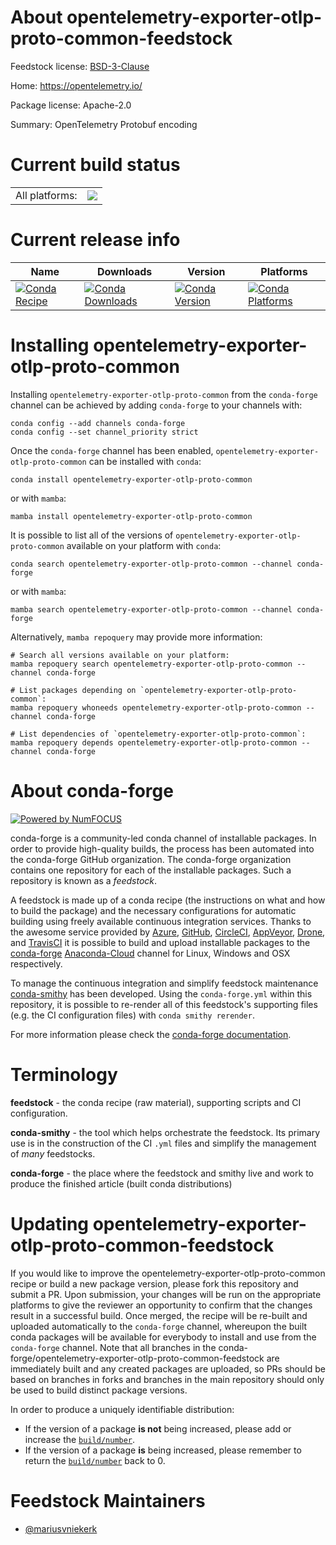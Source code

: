 About opentelemetry-exporter-otlp-proto-common-feedstock
========================================================

Feedstock license: [BSD-3-Clause](https://github.com/conda-forge/opentelemetry-exporter-otlp-proto-common-feedstock/blob/main/LICENSE.txt)

Home: https://opentelemetry.io/

Package license: Apache-2.0

Summary: OpenTelemetry Protobuf encoding

Current build status
====================


<table><tr><td>All platforms:</td>
    <td>
      <a href="https://dev.azure.com/conda-forge/feedstock-builds/_build/latest?definitionId=19710&branchName=main">
        <img src="https://dev.azure.com/conda-forge/feedstock-builds/_apis/build/status/opentelemetry-exporter-otlp-proto-common-feedstock?branchName=main">
      </a>
    </td>
  </tr>
</table>

Current release info
====================

| Name | Downloads | Version | Platforms |
| --- | --- | --- | --- |
| [![Conda Recipe](https://img.shields.io/badge/recipe-opentelemetry--exporter--otlp--proto--common-green.svg)](https://anaconda.org/conda-forge/opentelemetry-exporter-otlp-proto-common) | [![Conda Downloads](https://img.shields.io/conda/dn/conda-forge/opentelemetry-exporter-otlp-proto-common.svg)](https://anaconda.org/conda-forge/opentelemetry-exporter-otlp-proto-common) | [![Conda Version](https://img.shields.io/conda/vn/conda-forge/opentelemetry-exporter-otlp-proto-common.svg)](https://anaconda.org/conda-forge/opentelemetry-exporter-otlp-proto-common) | [![Conda Platforms](https://img.shields.io/conda/pn/conda-forge/opentelemetry-exporter-otlp-proto-common.svg)](https://anaconda.org/conda-forge/opentelemetry-exporter-otlp-proto-common) |

Installing opentelemetry-exporter-otlp-proto-common
===================================================

Installing `opentelemetry-exporter-otlp-proto-common` from the `conda-forge` channel can be achieved by adding `conda-forge` to your channels with:

```
conda config --add channels conda-forge
conda config --set channel_priority strict
```

Once the `conda-forge` channel has been enabled, `opentelemetry-exporter-otlp-proto-common` can be installed with `conda`:

```
conda install opentelemetry-exporter-otlp-proto-common
```

or with `mamba`:

```
mamba install opentelemetry-exporter-otlp-proto-common
```

It is possible to list all of the versions of `opentelemetry-exporter-otlp-proto-common` available on your platform with `conda`:

```
conda search opentelemetry-exporter-otlp-proto-common --channel conda-forge
```

or with `mamba`:

```
mamba search opentelemetry-exporter-otlp-proto-common --channel conda-forge
```

Alternatively, `mamba repoquery` may provide more information:

```
# Search all versions available on your platform:
mamba repoquery search opentelemetry-exporter-otlp-proto-common --channel conda-forge

# List packages depending on `opentelemetry-exporter-otlp-proto-common`:
mamba repoquery whoneeds opentelemetry-exporter-otlp-proto-common --channel conda-forge

# List dependencies of `opentelemetry-exporter-otlp-proto-common`:
mamba repoquery depends opentelemetry-exporter-otlp-proto-common --channel conda-forge
```


About conda-forge
=================

[![Powered by
NumFOCUS](https://img.shields.io/badge/powered%20by-NumFOCUS-orange.svg?style=flat&colorA=E1523D&colorB=007D8A)](https://numfocus.org)

conda-forge is a community-led conda channel of installable packages.
In order to provide high-quality builds, the process has been automated into the
conda-forge GitHub organization. The conda-forge organization contains one repository
for each of the installable packages. Such a repository is known as a *feedstock*.

A feedstock is made up of a conda recipe (the instructions on what and how to build
the package) and the necessary configurations for automatic building using freely
available continuous integration services. Thanks to the awesome service provided by
[Azure](https://azure.microsoft.com/en-us/services/devops/), [GitHub](https://github.com/),
[CircleCI](https://circleci.com/), [AppVeyor](https://www.appveyor.com/),
[Drone](https://cloud.drone.io/welcome), and [TravisCI](https://travis-ci.com/)
it is possible to build and upload installable packages to the
[conda-forge](https://anaconda.org/conda-forge) [Anaconda-Cloud](https://anaconda.org/)
channel for Linux, Windows and OSX respectively.

To manage the continuous integration and simplify feedstock maintenance
[conda-smithy](https://github.com/conda-forge/conda-smithy) has been developed.
Using the ``conda-forge.yml`` within this repository, it is possible to re-render all of
this feedstock's supporting files (e.g. the CI configuration files) with ``conda smithy rerender``.

For more information please check the [conda-forge documentation](https://conda-forge.org/docs/).

Terminology
===========

**feedstock** - the conda recipe (raw material), supporting scripts and CI configuration.

**conda-smithy** - the tool which helps orchestrate the feedstock.
                   Its primary use is in the construction of the CI ``.yml`` files
                   and simplify the management of *many* feedstocks.

**conda-forge** - the place where the feedstock and smithy live and work to
                  produce the finished article (built conda distributions)


Updating opentelemetry-exporter-otlp-proto-common-feedstock
===========================================================

If you would like to improve the opentelemetry-exporter-otlp-proto-common recipe or build a new
package version, please fork this repository and submit a PR. Upon submission,
your changes will be run on the appropriate platforms to give the reviewer an
opportunity to confirm that the changes result in a successful build. Once
merged, the recipe will be re-built and uploaded automatically to the
`conda-forge` channel, whereupon the built conda packages will be available for
everybody to install and use from the `conda-forge` channel.
Note that all branches in the conda-forge/opentelemetry-exporter-otlp-proto-common-feedstock are
immediately built and any created packages are uploaded, so PRs should be based
on branches in forks and branches in the main repository should only be used to
build distinct package versions.

In order to produce a uniquely identifiable distribution:
 * If the version of a package **is not** being increased, please add or increase
   the [``build/number``](https://docs.conda.io/projects/conda-build/en/latest/resources/define-metadata.html#build-number-and-string).
 * If the version of a package **is** being increased, please remember to return
   the [``build/number``](https://docs.conda.io/projects/conda-build/en/latest/resources/define-metadata.html#build-number-and-string)
   back to 0.

Feedstock Maintainers
=====================

* [@mariusvniekerk](https://github.com/mariusvniekerk/)

